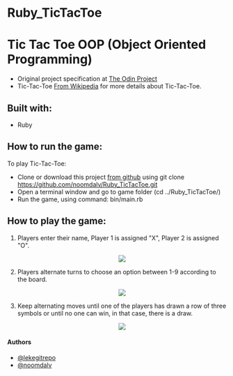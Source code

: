 # Ruby_TicTacToe

# Tic Tac Toe OOP (Object Oriented Programming)

-   Original project specification at [The Odin Project](https://www.theodinproject.com/courses/ruby-programming/lessons/oop)
-   Tic-Tac-Toe [From Wikipedia](https://en.wikipedia.org/wiki/Tic-tac-toe) for more details about Tic-Tac-Toe.

## Built with:

-   Ruby

## How to run the game:

To play Tic-Tac-Toe:

-   Clone or download this project [from github](https://github.com/noomdalv/Ruby_TicTacToe) using git clone https://github.com/noomdalv/Ruby_TicTacToe.git
- 	Open a terminal window and go to game folder (cd ../Ruby_TicTacToe/)   
-   Run the game, using command: bin/main.rb

## How to play the game:

1. Players enter their name, Player 1 is assigned "X", Player 2 is assigned "O".
   <p align="center">
     <img src="https://i.imgur.com/Tw121E2.jpg)">
   </p>
      
2. Players alternate turns to choose an option between 1-9 according to the board.      
   <p align="center">
     <img src="https://i.imgur.com/bTwpJin.jpg">
   </p>

3. Keep alternating moves until one of the players has drawn a row of three symbols or until no one can win, in that case, there is a draw.      
   <p align="center">
     <img src="https://i.imgur.com/Ma480rO.jpg">
   </p>
      

#### Authors

-   [@lekegitrepo](https://github.com/lekegitrepo)
-   [@noomdalv](https://github.com/noomdalv/)

